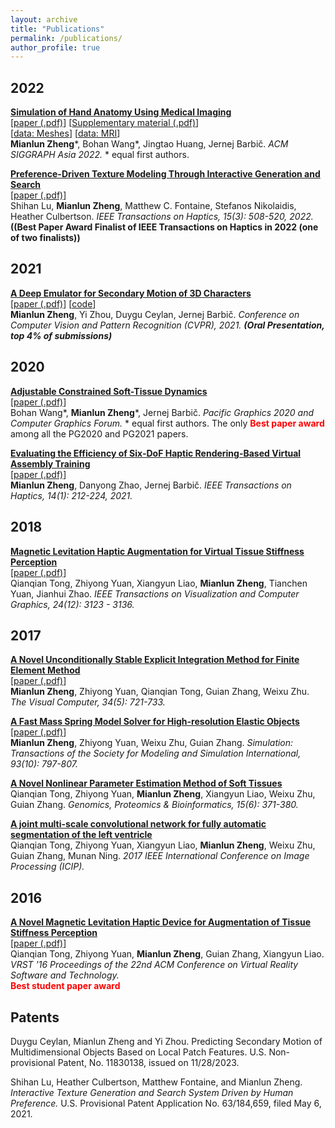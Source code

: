 ```yaml
---
layout: archive
title: "Publications"
permalink: /publications/
author_profile: true
---
```

## 2022

<b>[Simulation of Hand Anatomy Using Medical Imaging](https://zhengmianlun.github.io/publications/handAnatomy.html)</b><br> 
[[paper (.pdf)](/publications/papers/handAnatomy.pdf)] [[Supplementary material (.pdf)](/publications/papers/handAnatomy_supplementary.pdf)]<br>
[[data: Meshes](https://viterbi-web.usc.edu/~jbarbic/handSystem/ZhengWangHuangBarbic-SIGGRAPH-Asia-2022-supplementary.zip)] [[data: MRI](https://viterbi-web.usc.edu/~jbarbic/hand-mri-dataset/)] <br>
<span style="text-align: justify;">
<b>Mianlun Zheng</b>\*, Bohan Wang\*, Jingtao Huang, Jernej Barbič. <i>ACM SIGGRAPH Asia 2022.</i> * equal first authors.
</span> 

<b>[Preference-Driven Texture Modeling Through Interactive Generation and Search](https://zhengmianlun.github.io/publications/hapticsTexture.html)</b><br> 
[[paper (.pdf)](/publications/papers/textureGeneration.pdf)] <br>
<span style="text-align: justify;">
Shihan Lu, <b>Mianlun Zheng</b>, Matthew C. Fontaine, Stefanos Nikolaidis, Heather Culbertson. <i> IEEE Transactions on Haptics, 15(3): 508-520, 2022. </i> <b>((Best Paper Award Finalist of IEEE Transactions on Haptics in 2022 (one of two finalists))</b> </span> 

## 2021

<b>[A Deep Emulator for Secondary Motion of 3D Characters](https://zhengmianlun.github.io/publications/deepEmulator.html)</b><br> 
[[paper (.pdf)](/publications/papers/deepEmulator.pdf)] [[code](https://github.com/ZhengMianlun/deep_emulator)]<br>
<span style="text-align: justify;">
<b>Mianlun Zheng</b>, Yi Zhou, Duygu Ceylan, Jernej Barbič. <i> Conference on Computer Vision and Pattern Recognition (CVPR), 2021. <b>(Oral Presentation, top 4% of submissions)</b></i>
</span> 

## 2020
<b>[Adjustable Constrained Soft-Tissue Dynamics](https://zhengmianlun.github.io/publications/adjustableDynamics.html)</b><br> 
[[paper (.pdf)](/publications/papers/adjustableDynamics.pdf)]<br>
<span style="text-align: justify;">
Bohan Wang\*, <b>Mianlun Zheng</b>\*, Jernej Barbič. <i>Pacific Graphics 2020 and Computer Graphics Forum.</i> * equal first authors.
</span> The only <b> <span style="color:red"> Best paper award</span> </b> among all the PG2020 and PG2021 papers.

<b>[Evaluating the Efficiency of Six-DoF Haptic Rendering-Based Virtual Assembly Training](https://zhengmianlun.github.io/publications/virtualAssembly.html)</b><br> 
[[paper (.pdf)](/publications/papers/virtualAssembly.pdf)]<br>
<span style="text-align: justify;">
<b>Mianlun Zheng</b>, Danyong Zhao, Jernej Barbič. <i>IEEE Transactions on Haptics, 14(1): 212-224, 2021.</i>
</span> 


## 2018
<b>[Magnetic Levitation Haptic Augmentation for Virtual Tissue Stiffness Perception](https://zhengmianlun.github.io/publications/levitationHaptic.html)</b><br> 
[[paper (.pdf)](/publications/papers/levitationHaptic.pdf)]<br>
<span style="text-align: justify;">
Qianqian Tong, Zhiyong Yuan, Xiangyun Liao, <b>Mianlun Zheng</b>, Tianchen Yuan, Jianhui Zhao. <i>IEEE Transactions on Visualization and Computer Graphics, 24(12): 3123 - 3136.</i>
</span>



## 2017

<b>[A Novel Unconditionally Stable Explicit Integration Method for Finite Element Method](https://zhengmianlun.github.io/publications/explicitFEM.html)</b><br> 
[[paper (.pdf)](/publications/papers/explicitFEM.pdf)] <br>
<span style="text-align: justify;">
<b>Mianlun Zheng</b>, Zhiyong Yuan, Qianqian Tong, Guian Zhang, Weixu Zhu. <i>The Visual Computer, 34(5): 721-733.</i>
</span>


<b>[A Fast Mass Spring Model Solver for High-resolution Elastic Objects](https://zhengmianlun.github.io/publications/fastMSMSolver.html)</b><br> 
[[paper (.pdf)](/publications/papers/fastMSMSolver.pdf)] <br>
<span style="text-align: justify;">
<b>Mianlun Zheng</b>, Zhiyong Yuan, Weixu Zhu, Guian Zhang. <i>Simulation: Transactions of the Society for Modeling and Simulation International, 93(10): 797-807.</i>
</span>

<b>[A Novel Nonlinear Parameter Estimation Method of Soft Tissues](https://www.sciencedirect.com/science/article/pii/S1672022917301687)</b><br> 
<span style="text-align: justify;">
Qianqian Tong, Zhiyong Yuan, <b>Mianlun Zheng</b>, Xiangyun Liao, Weixu Zhu, Guian Zhang. <i>Genomics, Proteomics & Bioinformatics, 15(6): 371-380.</i>
</span>

<b>[A joint multi-scale convolutional network for fully automatic segmentation of the left ventricle](https://ieeexplore.ieee.org/abstract/document/8296855)</b>
<span style="text-align: justify;">
<br> Qianqian Tong, Zhiyong Yuan, Xiangyun Liao, <b>Mianlun Zheng</b>, Weixu Zhu, Guian Zhang, Munan Ning. <i>2017 IEEE International Conference on Image Processing (ICIP).</i>
</span>


## 2016

<b>[A Novel Magnetic Levitation Haptic Device for Augmentation of Tissue Stiffness Perception](https://dl.acm.org/citation.cfm?id=2993377)</b><br/>
[[paper (.pdf)](/publications/papers/magneticDevice.pdf)] <br>
<span style="text-align: justify;">
Qianqian Tong, Zhiyong Yuan, <b>Mianlun Zheng</b>, Guian Zhang, Xiangyun Liao. <i>VRST '16 Proceedings of the 22nd ACM Conference on Virtual Reality Software and Technology. </i> <br>
<b> <span style="color:red">Best student paper award</span> </b>


## Patents

Duygu Ceylan, Mianlun Zheng and Yi Zhou. Predicting Secondary Motion of Multidimensional
Objects Based on Local Patch Features. U.S. Non-provisional Patent, No. 11830138, issued on
11/28/2023.

Shihan Lu, Heather Culbertson, Matthew Fontaine, and Mianlun Zheng. <i>Interactive Texture
Generation and Search System Driven by Human Preference.</i> U.S. Provisional Patent Application No. 63/184,659, filed May 6, 2021.







